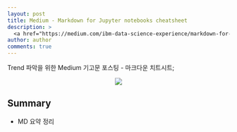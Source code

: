 ```yaml
---
layout: post
title: Medium - Markdown for Jupyter notebooks cheatsheet
description: >
  <a href="https://medium.com/ibm-data-science-experience/markdown-for-jupyter-notebooks-cheatsheet-386c05aeebed">원문 - Inge Halilovic</a>
author: author
comments: true
---
```


Trend 파악을 위한 Medium 기고문 포스팅 - 마크다운 치트시트;



<center>
<img src="https://miro.medium.com/max/1664/0*j-19NCsA8m2rHTAq.png"/>
</center>

## Summary

* MD 요약 정리
